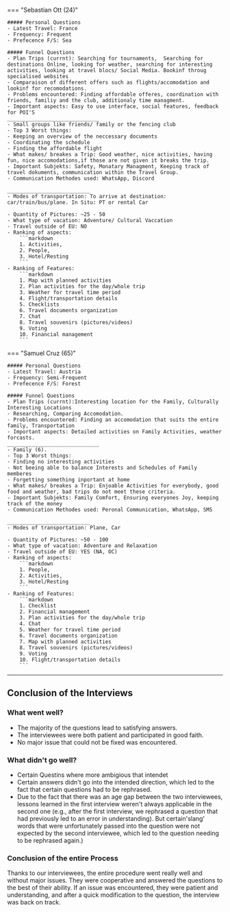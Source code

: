 === "Sebastian Ott (24)"

    ##### Personal Questions
    - Latest Travel: France
    - Frequency: Frequent
    - Prefecence F/S: Sea

    ##### Funnel Questions
    - Plan Trips (currnt): Searching for tournaments,  Searching for destinations Online, looking for weather, searching for interesting activities, looking at travel blocs/ Social Media. Bookinf throug specialised websites
    - Comparaison of different offers such as flights/accomodation and lookinf for recomodations. 
    - Problems encountered: Finding affordable offeres, coordination with friends, familiy and the club, additionaly time managment.
    - Important aspects: Easy to use interface, social features, feedback for POI'S
    ______________________________
    - Small groups like friends/ family or the fencing club
    - Top 3 Worst things:
    - Keeping an overview of the neccessary documents
    - Coordinating the schedule
    - Finding the affordable flight
    - What makes/ breakes a Trip: Good weather, nice activities, having fun, nice accomodations,if those are not given it breaks the trip.
    - Important Subjekts: Safety, Monatary Managment, Keeping track of travel dokuments, communication within the Travel Group. 
    - Communication Methodes used: WhatsApp, Discord

    ___________________________
    - Modes of transportation: To arrive at destination: car/train/bus/plane. In Situ: PT or rental Car

    - Quantity of Pictures: ~25 - 50
    - What type of vacation: Adventure/ Cultural Vaccation
    - Travel outside of EU: NO
    - Ranking of aspects: 
        ```markdown
        1. Activities,
        2. People, 
        3. Hotel/Resting
        ```
    - Ranking of Features:
        ```markdown
        1. Map with planned activities
        2. Plan activities for the day/whole trip
        3. Weather for travel time period
        4. Flight/transportation details
        5. Checklists
        6. Travel documents organization
        7. Chat
        8. Travel souvenirs (pictures/videos)
        9. Voting
        10. Financial management
        ```


=== "Samuel Cruz (65)"

    ##### Personal Questions
    - Latest Travel: Austria
    - Frequency: Semi-Frequent
    - Prefecence F/S: Forest

    ##### Funnel Questions
    - Plan Trips (currnt):Interesting location for the Family, Culturally Interesting Locations
    - Researching, Comparing Accomodation. 
    - Problems encountered: Finding an accomodation that suits the entire family, Transportation
    - Important aspects: Detailed activities on Family Activities, weather forcasts.
    ______________________________
    - Family (6).
    - Top 3 Worst things:
    - Finding no interesting activities
    - Not beeing able to balance Interests and Schedules of Family memberes
    - Forgetting something inportant at home
    - What makes/ breakes a Trip: Enjoable Activities for everybody, good food and weather, bad trips do not meet these criteria.
    - Important Subjekts: Family Comfort, Ensuring everyones Joy, keeping track of the money 
    - Communication Methodes used: Peronal Communication, WhatsApp, SMS

    ___________________________
    - Modes of transportation: Plane, Car

    - Quantity of Pictures: ~50 - 100
    - What type of vacation: Adventure and Relaxation
    - Travel outside of EU: YES (NA, OC)
    - Ranking of aspects:
        ```markdown
        1. People,
        2. Activities, 
        3. Hotel/Resting
        ```
    - Ranking of Features:
        ```markdown
        1. Checklist
        2. Financial management
        3. Plan activities for the day/whole trip
        4. Chat
        5. Weather for travel time period
        6. Travel documents organization
        7. Map with planned activities
        8. Travel souvenirs (pictures/videos)
        9. Voting
        10. Flight/transportation details
        ```
----------------------------------
## Conclusion of the Interviews

### What went well?
- The majority of the questions lead to satisfying answers.
- The interviewees were both patient and participated in good faith.
- No major issue that could not be fixed was encountered.

### What didn't go well?
- Certain Questins where more ambigious that intendet
- Certain answers didn't go into the intended direction, which led to the fact that certain questions had to be rephrased.
- Due to the fact that there was an age gap between the two interviewees, lessons learned in the first interview weren't always applicable in the second one (e.g., after the first interview, we rephrased a question that had previously led to an error in understanding). But certain'slang' words that were unfortunately passed into the question were not expected by the second interviewee, which led to the question needing to be rephrased again.)

### Conclusion of the entire Process
Thanks to our interviewees, the entire procedure went really well and without major issues. They were cooperative and answered the questions to the best of their ability. If an issue was encountered, they were patient and understanding, and after a quick modification to the question, the interview was back on track.